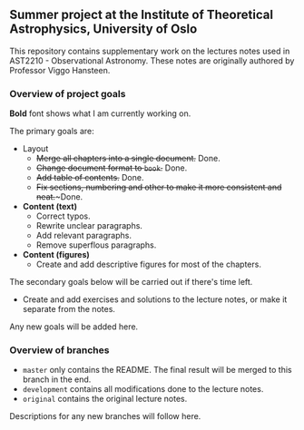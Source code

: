 ## Summer project at the Institute of Theoretical Astrophysics, University of Oslo
This repository contains supplementary work on the lectures notes used in AST2210 -
Observational Astronomy. These notes are originally authored
by Professor Viggo Hansteen.


### Overview of project goals
**Bold** font shows what I am currently working on.

The primary goals are:
* Layout
  * ~~Merge all chapters into a single document.~~ Done.
  * ~~Change document format to `book`.~~ Done.
  * ~~Add table of contents.~~ Done.
  * ~~Fix sections, numbering and other to make it more consistent and neat.~~~Done.
* **Content (text)**
  * Correct typos.
  * Rewrite unclear paragraphs.
  * Add relevant paragraphs.
  * Remove superflous paragraphs.
* **Content (figures)**
  * Create and add descriptive figures for most of the chapters.

The secondary goals below will be carried out if there's time left.
* Create and add exercises and solutions to the lecture notes, or make it separate from
	the notes.

Any new goals will be added here.


### Overview of branches
* `master` only contains the README. The final result will be merged to this branch in the
	end.
* `development` contains all modifications done to the lecture notes.
* `original` contains the original lecture notes.

Descriptions for any new branches will follow here.

